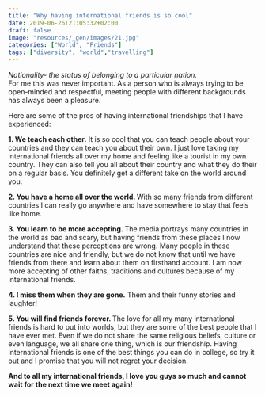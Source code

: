 ```yaml
---
title: "Why having international friends is so cool"
date: 2019-06-26T21:05:32+02:00
draft: false
image: "resources/_gen/images/21.jpg"
categories: ["World", "Friends"]
tags: ["diversity", "world","travelling"]
---
```

<i>Nationality- the status of belonging to a particular nation.</i> <br>
For me this was never important. As a person who is always trying to be open-minded and respectful, meeting people with different backgrounds has always been a pleasure.


Here are some of the pros of having international friendships that I have experienced:

<b> 1. We teach each other.</b>
It is so cool that you can teach people about your countries and they can teach you about their own. I just love taking my international friends all over my home and feeling like a tourist in my own country. They can also tell you all about their country and what they do their on a regular basis. You definitely get a different take on the world around you.

<b> 2. You have a home all over the world. </b>
With so many friends from different countries I can really go anywhere and have somewhere to stay that feels like home.

<b>3. You learn to be more accepting. </b>
The media portrays many countries in the world as bad and scary, but having friends from these places I now understand that these perceptions are wrong. Many people in these countries are nice and friendly, but we do not know that until we have friends from there and learn about them on firsthand account. I am now more accepting of other faiths, traditions and cultures because of my international friends.

<b> 4. I miss them when they are gone.</b>
Them and their funny stories and laughter!

<b> 5. You will find friends forever. </b>
The love for all my many international friends is hard to put into worlds, but they are some of the best people that I have ever met. Even if we do not share the same religious beliefs, culture or even language, we all share one thing, which is our friendship. Having international friends is one of the best things you can do in college, so try it out and I promise that you will not regret your decision. 

<b>And to all my international friends, I love you guys so much and cannot wait for the next time we meet again!</b>
